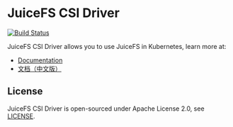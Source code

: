 # JuiceFS CSI Driver

[![Build Status](https://travis-ci.com/juicedata/juicefs-csi-driver.svg?token=ACsZ5AkewTgk5D5wzzds&branch=master)](https://travis-ci.com/juicedata/juicefs-csi-driver)

JuiceFS CSI Driver allows you to use JuiceFS in Kubernetes, learn more at:

* [Documentation](https://juicefs.com/docs/csi/introduction)
* [文档（中文版）](https://juicefs.com/docs/zh/csi/introduction)

## License

JuiceFS CSI Driver is open-sourced under Apache License 2.0, see [LICENSE](LICENSE).
